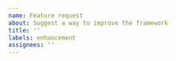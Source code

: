 ```yaml
---
name: Feature request
about: Suggest a way to improve the framework
title: ''
labels: enhancement
assignees: ''
---
```

